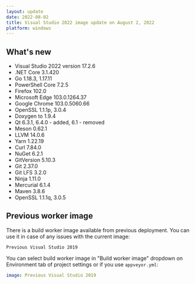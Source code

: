 ```yaml
---
layout: update
date: 2022-08-02
title: Visual Studio 2022 image update on August 2, 2022
platform: windows
---
```


## What's new

* Visual Studio 2022 version 17.2.6
* .NET Core 3.1.420
* Go 1.18.3, 1.17.11
* PowerShell Core 7.2.5
* Firefox 102.0
* Microsoft Edge 103.0.1264.37
* Google Chrome 103.0.5060.66
* OpenSSL 1.1.1p, 3.0.4
* Doxygen to 1.9.4
* Qt 6.3.1, 6.4.0 - added, 6.1 - removed
* Meson 0.62.1
* LLVM 14.0.6
* Yarn 1.22.19
* Curl 7.84.0
* NuGet 6.2.1
* GitVersion 5.10.3
* Git 2.37.0
* Git LFS 3.2.0
* Ninja 1.11.0
* Mercurial 6.1.4
* Maven 3.8.6
* OpenSSL 1.1.1q, 3.0.5

## Previous worker image

There is a build worker image available from previous deployment. You can use it in case of any issues with the current image:

`Previous Visual Studio 2019`

You can select build worker image in "Build worker image" dropdown on Environment tab of project settings or if you use `appveyor.yml`:

```yaml
image: Previous Visual Studio 2019
```
